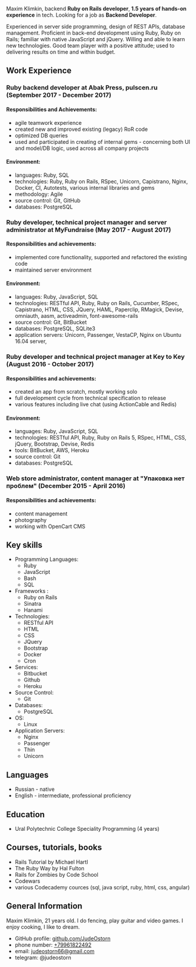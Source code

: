 Maxim Klimkin, backend **Ruby on Rails developer**, **1.5 years of hands-on experience** in tech. Looking for a job as **Backend Developer**.

Experienced in server side programming, design of REST APIs, database management. Proficient in back-end development using Ruby, Ruby on Rails; familiar with native JavaScript and jQuery. Willing and able to learn new technologies. Good team player with a positive attitude; used to delivering results on time and within budget.

## Work Experience

### Ruby backend developer at Abak Press, pulscen.ru (September 2017 - December 2017)
#### Responsibilities and Achievements:

- agile teamwork experience
- created new and improved existing (legacy) RoR code
- optimized DB queries
- used and participated in creating of internal gems - concerning both UI and model/DB logic, used across all company projects

#### Environment:

- languages: Ruby, SQL
- technologies: Ruby, Ruby on Rails, RSpec, Unicorn, Capistrano, Nginx, Docker, CI, Autotests, various internal libraries and gems
- methodology: Agile
- source control: Git, GitHub
- databases: PostgreSQL

### Ruby developer, technical project manager and server administrator at MyFundraise (May 2017 - August 2017)
#### Responsibilities and achievements:

- implemented core functionality, supported and refactored the existing code 
- maintained server environment

#### Environment:
- languages: Ruby, JavaScript, SQL
- technologies: RESTful API, Ruby, Ruby on Rails, Cucumber, RSpec, Capistrano, HTML, CSS, JQuery, HAML, Paperclip, RMagick, Devise, omniauth, aasm, activeadmin, font-awesome-rails
- source control: Git, BitBucket
- databases: PostgreSQL, SQLite3
- application servers: Unicorn, Passenger, VestaCP, Nginx on Ubuntu 16.04 server, 

### Ruby developer and technical project manager at Key to Key (August 2016 - October 2017)
#### Responsibilities and achievements:

- created an app from scratch, mostly working solo
- full development cycle from technical specification to release
- various features including live chat (using ActionCable and Redis)

#### Environment:
- languages: Ruby, JavaScript, SQL
- technologies: RESTful API, Ruby, Ruby on Rails 5, RSpec, HTML, CSS, jQuery, Bootstrap, Devise, Redis
- tools​: BitBucket, AWS, Heroku
- source control: Git
- databases: PostgreSQL

### Web store administrator, content manager at "Упаковка нет проблем" (December 2015 - April 2016)
#### Responsibilities and achievements:

- content management
- photography
- working with OpenCart CMS

## Key skills
* Programming Languages: 
  * Ruby
  * JavaScript
  * Bash
  * SQL
* Frameworks :
  * Ruby on Rails
  * Sinatra
  * Hanami 
* Technologies: 
  * RESTful API
  * HTML
  * CSS
  * JQuery
  * Bootstrap 
  * Docker
  * Cron
* Services: 
  * Bitbucket
  * Github
  * Heroku
* Source Control:
  * Git
* Databases: 
  * PostgreSQL
* OS: 
  * Linux
* Application Servers: 
  * Nginx
  * Passenger
  * Thin
  * Unicorn

## Languages
* Russian - native
* English - intermediate, professional proficiency

## Education
* Ural Polytechnic College Speciality Programming (4 years)

## Courses, tutorials, books

* Rails Tutorial by Michael Hartl
* The Ruby Way by Hal Fulton
* Rails for Zombies by Code School
* Codewars
* various Codecademy cources (sql, java script, ruby, html, css, angular)


## General Information
Maxim Klimkin, 21 years old. I do fencing, play guitar and video games. I enjoy cooking, I like to dream.

* GitHub profile: [github.com/JudeOstorn](https://github.com/JudeOstorn)
* phone number: [+79961822492](tel:+79961822492)
* email: [judeostorn66@gmail.com](mailto:judeostorn66@gmail.com)
* telegram: @judeostorn
